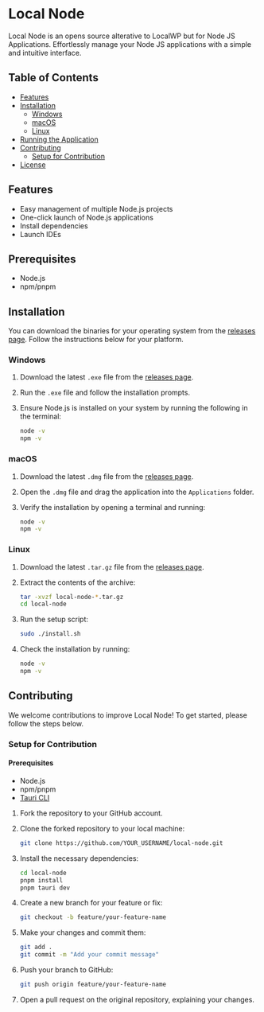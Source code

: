 # Local Node

Local Node is an opens source alterative to LocalWP but for Node JS Applications. Effortlessly manage your Node JS applications with a simple and intuitive interface.

## Table of Contents

- [Features](#features)
- [Installation](#installation)
  - [Windows](#windows)
  - [macOS](#macos)
  - [Linux](#linux)
- [Running the Application](#running-the-application)
- [Contributing](#contributing)
  - [Setup for Contribution](#setup-for-contribution)
- [License](#license)

## Features

- Easy management of multiple Node.js projects
- One-click launch of Node.js applications
- Install dependencies
- Launch IDEs

## Prerequisites

- Node.js
- npm/pnpm

## Installation

You can download the binaries for your operating system from the [releases page](https://github.com/SoftServedWeb-com/local-node/releases). Follow the instructions below for your platform.

### Windows

1. Download the latest `.exe` file from the [releases page](https://github.com/SoftServedWeb-com/local-node/releases).
2. Run the `.exe` file and follow the installation prompts.
3. Ensure Node.js is installed on your system by running the following in the terminal:

    ```bash
    node -v
    npm -v
    ```

### macOS

1. Download the latest `.dmg` file from the [releases page](https://github.com/SoftServedWeb-com/local-node/releases).
2. Open the `.dmg` file and drag the application into the `Applications` folder.
3. Verify the installation by opening a terminal and running:

    ```bash
    node -v
    npm -v
    ```

### Linux

1. Download the latest `.tar.gz` file from the [releases page](https://github.com/SoftServedWeb-com/local-node/releases).
2. Extract the contents of the archive:

    ```bash
    tar -xvzf local-node-*.tar.gz
    cd local-node
    ```

3. Run the setup script:

    ```bash
    sudo ./install.sh
    ```

4. Check the installation by running:

    ```bash
    node -v
    npm -v
    ```


## Contributing

We welcome contributions to improve Local Node! To get started, please follow the steps below.

### Setup for Contribution

#### Prerequisites

- Node.js
- npm/pnpm
- [Tauri CLI](https://tauri.app/v1/guides/getting-started/prerequisites)

1. Fork the repository to your GitHub account.
2. Clone the forked repository to your local machine:

    ```bash
    git clone https://github.com/YOUR_USERNAME/local-node.git
    ```

3. Install the necessary dependencies:

    ```bash
    cd local-node
    pnpm install
    pnpm tauri dev
    ```

4. Create a new branch for your feature or fix:

    ```bash
    git checkout -b feature/your-feature-name
    ```

5. Make your changes and commit them:

    ```bash
    git add .
    git commit -m "Add your commit message"
    ```

6. Push your branch to GitHub:

    ```bash
    git push origin feature/your-feature-name
    ```

7. Open a pull request on the original repository, explaining your changes.

